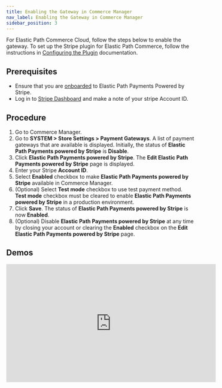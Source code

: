 ```yaml
---
title: Enabling the Gateway in Commerce Manager
nav_label: Enabling the Gateway in Commerce Manager
sidebar_position: 3
---
```


For Elastic Path Commerce Cloud, follow the steps below to enable the gateway. To set up the Stripe plugin for Elastic Path Commerce, follow the instructions in [Configuring the Plugin](https://documentation.elasticpath.com/stripe/docs/configuring.html) documentation.

## Prerequisites

- Ensure that you are [onboarded](/docs/ep-payments/onboarding) to Elastic Path Payments Powered by Stripe.
- Log in to [Stripe Dashboard](https://dashboard.stripe.com/login) and make a note of your stripe Account ID.

## Procedure

1. Go to Commerce Manager.
1. Go to **SYSTEM > Store Settings > Payment Gateways**. A list of payment gateways that are available is displayed. Initially, the status of **Elastic Path Payments powered by Stripe** is **Disable**.
1. Click **Elastic Path Payments powered by Stripe**. The **Edit Elastic Path Payments powered by Stripe** page is displayed.
1. Enter your Stripe **Account ID**.
1. Select **Enabled** checkbox to make **Elastic Path Payments powered by Stripe** available in Commerce Manager.
1. (Optional) Select **Test mode** checkbox to use test payment method. **Test mode** checkbox must be cleared to enable **Elastic Path Payments powered by Stripe** in a production environment.
1. Click **Save**. The status of **Elastic Path Payments powered by Stripe** is now **Enabled**.
1. (Optional) Disable **Elastic Path Payments powered by Stripe** at any time by closing your account or clearing the **Enabled** checkbox on the **Edit Elastic Path Payments powered by Stripe** page.

## Demos

<iframe width="560" height="315" src="https://www.youtube.com/embed/4MjIofAjRao" title="Configuring Elastic Path Payments powered by Stripe" frameborder="0" allow="accelerometer; autoplay; clipboard-write; encrypted-media; gyroscope; picture-in-picture; web-share" referrerpolicy="strict-origin-when-cross-origin" allowfullscreen></iframe>

